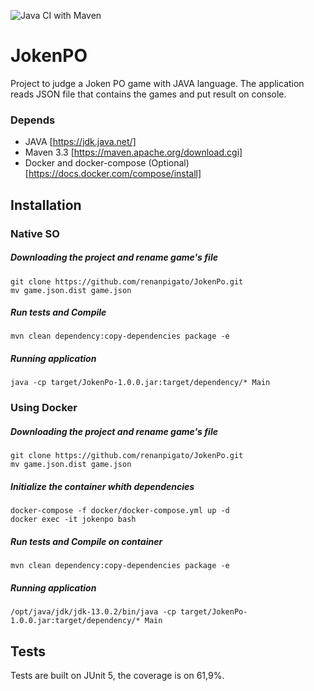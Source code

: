 ![Java CI with Maven](https://github.com/renanpigato/JokenPo/workflows/Java%20CI%20with%20Maven/badge.svg?branch=master)

# JokenPO
Project to judge a Joken PO game with JAVA language. 
The application reads JSON file that contains the games and put result on console.

### Depends
- JAVA [https://jdk.java.net/]
- Maven 3.3 [https://maven.apache.org/download.cgi]
- Docker and docker-compose (Optional) [https://docs.docker.com/compose/install]

## Installation

### Native SO
##### Downloading the project and rename game's file
```Shell
git clone https://github.com/renanpigato/JokenPo.git
mv game.json.dist game.json
```
##### Run tests and Compile
```Shell
mvn clean dependency:copy-dependencies package -e
```
##### Running application
```Shell
java -cp target/JokenPo-1.0.0.jar:target/dependency/* Main
```

### Using Docker
##### Downloading the project and rename game's file
```Shell
git clone https://github.com/renanpigato/JokenPo.git
mv game.json.dist game.json
```
##### Initialize the container whith dependencies
```Shell
docker-compose -f docker/docker-compose.yml up -d
docker exec -it jokenpo bash
```
##### Run tests and Compile on container
```Shell
mvn clean dependency:copy-dependencies package -e
```
##### Running application
```Shell
/opt/java/jdk/jdk-13.0.2/bin/java -cp target/JokenPo-1.0.0.jar:target/dependency/* Main
```

## Tests
Tests are built on JUnit 5, the coverage is on 61,9%.
